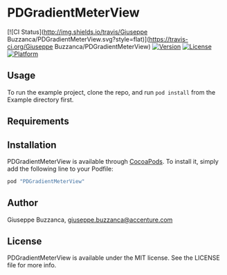 # PDGradientMeterView

[![CI Status](http://img.shields.io/travis/Giuseppe Buzzanca/PDGradientMeterView.svg?style=flat)](https://travis-ci.org/Giuseppe Buzzanca/PDGradientMeterView)
[![Version](https://img.shields.io/cocoapods/v/PDGradientMeterView.svg?style=flat)](http://cocoapods.org/pods/PDGradientMeterView)
[![License](https://img.shields.io/cocoapods/l/PDGradientMeterView.svg?style=flat)](http://cocoapods.org/pods/PDGradientMeterView)
[![Platform](https://img.shields.io/cocoapods/p/PDGradientMeterView.svg?style=flat)](http://cocoapods.org/pods/PDGradientMeterView)

## Usage

To run the example project, clone the repo, and run `pod install` from the Example directory first.

## Requirements

## Installation

PDGradientMeterView is available through [CocoaPods](http://cocoapods.org). To install
it, simply add the following line to your Podfile:

```ruby
pod "PDGradientMeterView"
```

## Author

Giuseppe Buzzanca, giuseppe.buzzanca@accenture.com

## License

PDGradientMeterView is available under the MIT license. See the LICENSE file for more info.
